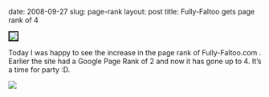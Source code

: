 date: 2008-09-27
slug: page-rank
layout: post
title: Fully-Faltoo gets page rank of 4


<p><img src="http://img402.imageshack.us/img402/8644/9272008115805amkt8.png" border="2"/></p>

<p>Today I was happy to see the increase in the page rank of Fully-Faltoo.com . Earlier the site had a Google Page Rank of 2 and now it has gone up to 4. It&#8217;s a time for party :D.</p>

<p><img src="http://img201.imageshack.us/img201/4050/9272008114932amqh9.png"/></p>
